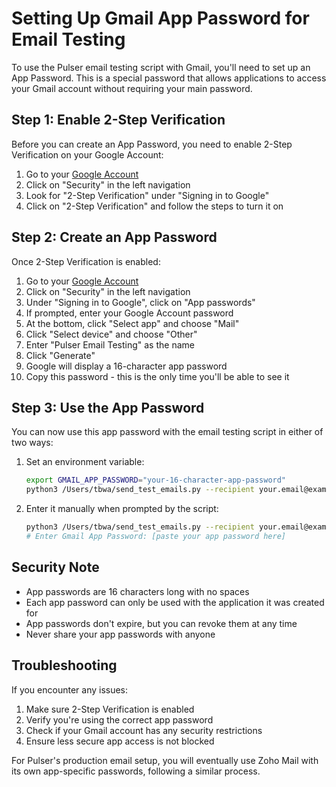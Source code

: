 # Setting Up Gmail App Password for Email Testing

To use the Pulser email testing script with Gmail, you'll need to set up an App Password. This is a special password that allows applications to access your Gmail account without requiring your main password.

## Step 1: Enable 2-Step Verification

Before you can create an App Password, you need to enable 2-Step Verification on your Google Account:

1. Go to your [Google Account](https://myaccount.google.com/)
2. Click on "Security" in the left navigation
3. Look for "2-Step Verification" under "Signing in to Google"
4. Click on "2-Step Verification" and follow the steps to turn it on

## Step 2: Create an App Password

Once 2-Step Verification is enabled:

1. Go to your [Google Account](https://myaccount.google.com/)
2. Click on "Security" in the left navigation
3. Under "Signing in to Google", click on "App passwords"
4. If prompted, enter your Google Account password
5. At the bottom, click "Select app" and choose "Mail"
6. Click "Select device" and choose "Other"
7. Enter "Pulser Email Testing" as the name
8. Click "Generate"
9. Google will display a 16-character app password
10. Copy this password - this is the only time you'll be able to see it

## Step 3: Use the App Password

You can now use this app password with the email testing script in either of two ways:

1. Set an environment variable:
   ```bash
   export GMAIL_APP_PASSWORD="your-16-character-app-password"
   python3 /Users/tbwa/send_test_emails.py --recipient your.email@example.com
   ```

2. Enter it manually when prompted by the script:
   ```bash
   python3 /Users/tbwa/send_test_emails.py --recipient your.email@example.com
   # Enter Gmail App Password: [paste your app password here]
   ```

## Security Note

- App passwords are 16 characters long with no spaces
- Each app password can only be used with the application it was created for
- App passwords don't expire, but you can revoke them at any time
- Never share your app passwords with anyone

## Troubleshooting

If you encounter any issues:

1. Make sure 2-Step Verification is enabled
2. Verify you're using the correct app password
3. Check if your Gmail account has any security restrictions
4. Ensure less secure app access is not blocked

For Pulser's production email setup, you will eventually use Zoho Mail with its own app-specific passwords, following a similar process.
